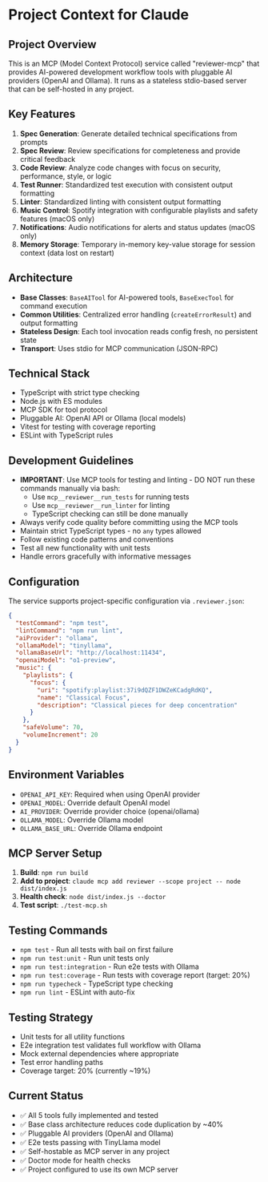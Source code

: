 # Project Context for Claude

## Project Overview
This is an MCP (Model Context Protocol) service called "reviewer-mcp" that provides AI-powered development workflow tools with pluggable AI providers (OpenAI and Ollama). It runs as a stateless stdio-based server that can be self-hosted in any project.

## Key Features
1. **Spec Generation**: Generate detailed technical specifications from prompts
2. **Spec Review**: Review specifications for completeness and provide critical feedback
3. **Code Review**: Analyze code changes with focus on security, performance, style, or logic
4. **Test Runner**: Standardized test execution with consistent output formatting
5. **Linter**: Standardized linting with consistent output formatting
6. **Music Control**: Spotify integration with configurable playlists and safety features (macOS only)
7. **Notifications**: Audio notifications for alerts and status updates (macOS only)
8. **Memory Storage**: Temporary in-memory key-value storage for session context (data lost on restart)

## Architecture
- **Base Classes**: `BaseAITool` for AI-powered tools, `BaseExecTool` for command execution
- **Common Utilities**: Centralized error handling (`createErrorResult`) and output formatting
- **Stateless Design**: Each tool invocation reads config fresh, no persistent state
- **Transport**: Uses stdio for MCP communication (JSON-RPC)

## Technical Stack
- TypeScript with strict type checking
- Node.js with ES modules
- MCP SDK for tool protocol
- Pluggable AI: OpenAI API or Ollama (local models)
- Vitest for testing with coverage reporting
- ESLint with TypeScript rules

## Development Guidelines
- **IMPORTANT**: Use MCP tools for testing and linting - DO NOT run these commands manually via bash:
  - Use `mcp__reviewer__run_tests` for running tests
  - Use `mcp__reviewer__run_linter` for linting
  - TypeScript checking can still be done manually
- Always verify code quality before committing using the MCP tools
- Maintain strict TypeScript types - no `any` types allowed
- Follow existing code patterns and conventions
- Test all new functionality with unit tests
- Handle errors gracefully with informative messages

## Configuration
The service supports project-specific configuration via `.reviewer.json`:
```json
{
  "testCommand": "npm test",
  "lintCommand": "npm run lint",
  "aiProvider": "ollama",
  "ollamaModel": "tinyllama",
  "ollamaBaseUrl": "http://localhost:11434",
  "openaiModel": "o1-preview",
  "music": {
    "playlists": {
      "focus": {
        "uri": "spotify:playlist:37i9dQZF1DWZeKCadgRdKQ",
        "name": "Classical Focus",
        "description": "Classical pieces for deep concentration"
      }
    },
    "safeVolume": 70,
    "volumeIncrement": 20
  }
}
```

## Environment Variables
- `OPENAI_API_KEY`: Required when using OpenAI provider
- `OPENAI_MODEL`: Override default OpenAI model
- `AI_PROVIDER`: Override provider choice (openai/ollama)
- `OLLAMA_MODEL`: Override Ollama model
- `OLLAMA_BASE_URL`: Override Ollama endpoint

## MCP Server Setup
1. **Build**: `npm run build`
2. **Add to project**: `claude mcp add reviewer --scope project -- node dist/index.js`
3. **Health check**: `node dist/index.js --doctor`
4. **Test script**: `./test-mcp.sh`

## Testing Commands
- `npm test` - Run all tests with bail on first failure
- `npm run test:unit` - Run unit tests only
- `npm run test:integration` - Run e2e tests with Ollama
- `npm run test:coverage` - Run tests with coverage report (target: 20%)
- `npm run typecheck` - TypeScript type checking
- `npm run lint` - ESLint with auto-fix

## Testing Strategy
- Unit tests for all utility functions
- E2e integration test validates full workflow with Ollama
- Mock external dependencies where appropriate
- Test error handling paths
- Coverage target: 20% (currently ~19%)

## Current Status
- ✅ All 5 tools fully implemented and tested
- ✅ Base class architecture reduces code duplication by ~40%
- ✅ Pluggable AI providers (OpenAI and Ollama)
- ✅ E2e tests passing with TinyLlama model
- ✅ Self-hostable as MCP server in any project
- ✅ Doctor mode for health checks
- ✅ Project configured to use its own MCP server